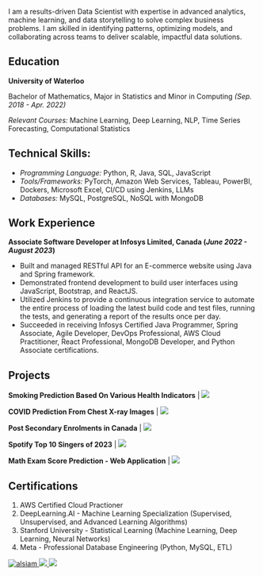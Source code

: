 I am a results-driven Data Scientist with expertise in advanced analytics, machine learning, and data storytelling to solve complex business problems. I am skilled in identifying patterns, optimizing models, and collaborating across teams to deliver scalable, impactful data solutions.

## Education
**University of Waterloo** 

Bachelor of Mathematics, Major in Statistics and Minor in Computing  _(Sep. 2018 - Apr. 2022)_ 

_Relevant Courses:_ Machine Learning, Deep Learning, NLP, Time Series Forecasting, Computational Statistics

## Technical Skills: 
- _Programming Language:_ Python, R, Java, SQL, JavaScript
- _Tools/Frameworks:_ PyTorch, Amazon Web Services, Tableau, PowerBI, Dockers, Microsoft Excel, CI/CD using Jenkins, LLMs
- _Databases:_ MySQL, PostgreSQL, NoSQL with MongoDB								       		

## Work Experience
**Associate Software Developer at Infosys Limited, Canada (_June 2022 - August 2023_)**
- Built and managed RESTful API for an E-commerce website using Java and Spring framework.
- Demonstrated frontend development to build user interfaces using JavaScript, Bootstrap, and ReactJS.
- Utilized Jenkins to provide a continuous integration service to automate the entire process of loading the latest build code and test files, running the tests, and generating a report of the results once per day.
- Succeeded in receiving Infosys Certified Java Programmer, Spring Associate, Agile Developer, DevOps Professional, AWS Cloud Practitioner, React Professional, MongoDB Developer, and Python Associate certifications.

## Projects
**Smoking Prediction Based On Various Health Indicators** | <a href="https://github.com/vanshuwjoshi/Smoker-Status-Kaggle"> <img src="https://img.shields.io/badge/GitHub-100000?style=for-the-badge&logo=github&logoColor=white" /></a>

**COVID Prediction From Chest X-ray Images** | <a href="https://github.com/vanshuwjoshi/COVID-19-Prediction"> <img src="https://img.shields.io/badge/GitHub-100000?style=for-the-badge&logo=github&logoColor=white" /></a>

**Post Secondary Enrolments in Canada** | <a href="https://github.com/vanshuwjoshi/Post-Secondary-Education-Canada"> <img src="https://img.shields.io/badge/GitHub-100000?style=for-the-badge&logo=github&logoColor=white" /></a>

**Spotify Top 10 Singers of 2023** | <a href="https://github.com/vanshuwjoshi/Spotify-2023-Top10-Singers"> <img src="https://img.shields.io/badge/GitHub-100000?style=for-the-badge&logo=github&logoColor=white" /></a>

**Math Exam Score Prediction - Web Application** | <a href="https://github.com/vanshuwjoshi/Math-Score-Prediction"> <img src="https://img.shields.io/badge/GitHub-100000?style=for-the-badge&logo=github&logoColor=white" /></a>

## Certifications
1. AWS Certified Cloud Practioner
2. DeepLearning.AI - Machine Learning Specialization (Supervised, Unsupervised, and Advanced Learning Algorithms)
3. Stanford University - Statistical Learning (Machine Learning, Deep Learning, Neural Networks)
4. Meta - Professional Database Engineering (Python, MySQL, ETL)


<a href="https://www.linkedin.com/in/vansh-joshi-61b495179/" target="_blank">
  <img
    src="https://img.shields.io/badge/LinkedIn-0077B5?style=for-the-badge&logo=linkedin&logoColor=white"
    alt="alsiam"
  />
</a>
<a href="https://www.kaggle.com/v23joshi">
  <img
    src="https://img.shields.io/badge/Kaggle-20BEFF?style=for-the-badge&logo=Kaggle&logoColor=white"
  />
</a> 
<a href="https://public.tableau.com/app/profile/vansh.joshi/vizzes">
  <img 
    src="https://img.shields.io/badge/Tableau-E97627?style=for-the-badge&logo=Tableau&logoColor=white"
    />
</a>
